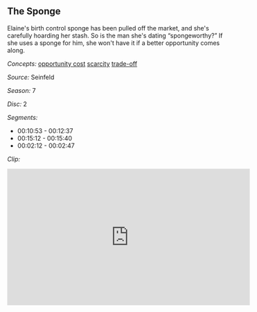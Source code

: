 ## The Sponge

Elaine's birth control sponge has been pulled off the market, and she's carefully hoarding her stash.  So is the man she's dating “spongeworthy?”  If she uses a sponge for him, she won't have it if a better opportunity comes along. 

*Concepts:*
[opportunity cost](/concept/opportunity-cost/)
[scarcity](/concept/scarcity/)
[trade-off](/concept/trade-off/)

*Source:* Seinfeld

*Season:* 7

*Disc:* 2

*Segments:*

 * 00:10:53 - 00:12:37
 * 00:15:12 - 00:15:40
 * 00:02:12 - 00:02:47

*Clip:*

<iframe width="560" height="315" src="https://criticalcommons.org/embed?m=CYcVMye6D" frameborder="0" allowfullscreen></iframe>
